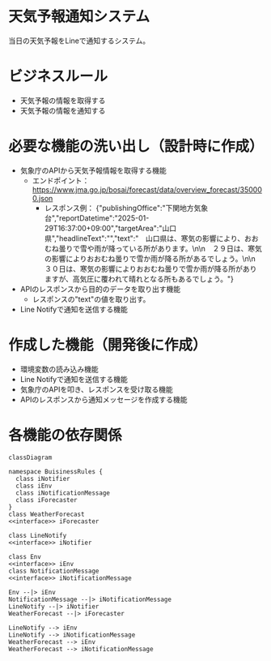 # 天気予報通知システム
当日の天気予報をLineで通知するシステム。

# ビジネスルール
- 天気予報の情報を取得する
- 天気予報の情報を通知する

# 必要な機能の洗い出し（設計時に作成）
- 気象庁のAPIから天気予報情報を取得する機能
  - エンドポイント：https://www.jma.go.jp/bosai/forecast/data/overview_forecast/350000.json
    - レスポンス例：
       {"publishingOffice":"下関地方気象台","reportDatetime":"2025-01-29T16:37:00+09:00","targetArea":"山口県","headlineText":"","text":"　山口県は、寒気の影響により、おおむね曇りで雪や雨が降っている所があります。\n\n　２９日は、寒気の影響によりおおむね曇りで雪か雨が降る所があるでしょう。\n\n　３０日は、寒気の影響によりおおむね曇りで雪か雨が降る所がありますが、高気圧に覆われて晴れとなる所もあるでしょう。"}
- APIのレスポンスから目的のデータを取り出す機能
  - レスポンスの"text"の値を取り出す。
- Line Notifyで通知を送信する機能


# 作成した機能（開発後に作成）
- 環境変数の読み込み機能
- Line Notifyで通知を送信する機能
- 気象庁のAPIを叩き、レスポンスを受け取る機能
- APIのレスポンスから通知メッセージを作成する機能

# 各機能の依存関係
```mermaid
classDiagram

namespace BuisinessRules {
  class iNotifier
  class iEnv 
  class iNotificationMessage
  class iForecaster
}
class WeatherForecast
<<interface>> iForecaster

class LineNotify
<<interface>> iNotifier

class Env
<<interface>> iEnv
class NotificationMessage
<<interface>> iNotificationMessage

Env --|> iEnv
NotificationMessage --|> iNotificationMessage
LineNotify --|> iNotifier
WeatherForecast --|> iForecaster

LineNotify --> iEnv
LineNotify --> iNotificationMessage
WeatherForecast --> iEnv
WeatherForecast --> iNotificationMessage
```
